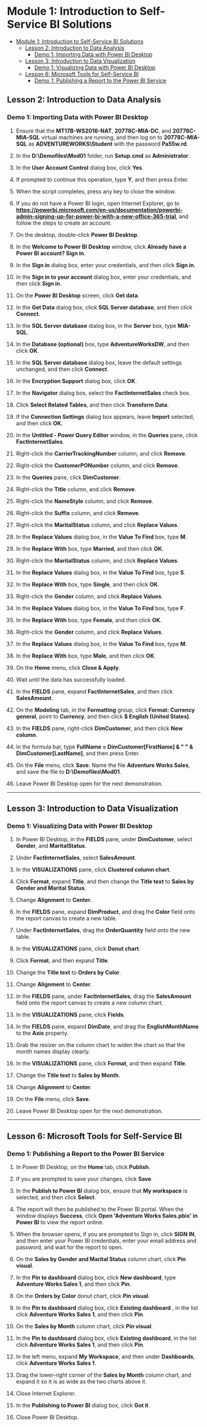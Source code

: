 # Module 1: Introduction to Self-Service BI Solutions

- [Module 1: Introduction to Self-Service BI Solutions](#module-1-introduction-to-self-service-bi-solutions)
  - [Lesson 2: Introduction to Data Analysis](#lesson-2-introduction-to-data-analysis)
    - [Demo 1: Importing Data with Power BI Desktop](#demo-1-importing-data-with-power-bi-desktop)
  - [Lesson 3: Introduction to Data Visualization](#lesson-3-introduction-to-data-visualization)
    - [Demo 1: Visualizing Data with Power BI Desktop](#demo-1-visualizing-data-with-power-bi-desktop)
  - [Lesson 6: Microsoft Tools for Self-Service BI](#lesson-6-microsoft-tools-for-self-service-bi)
    - [Demo 1: Publishing a Report to the Power BI Service](#demo-1-publishing-a-report-to-the-power-bi-service)


## Lesson 2: Introduction to Data Analysis

### Demo 1: Importing Data with Power BI Desktop

1. Ensure that the **MT17B-WS2016-NAT**, **20778C-MIA-DC**, and **20778C-MIA-SQL** virtual machines are running, and then log on to **20778C-MIA-SQL** as **ADVENTUREWORKS\\Student** with the password **Pa55w.rd**.

2. In the **D:\\Demofiles\\Mod01** folder, run **Setup.cmd** as **Administrator**.

3. In the **User Account Control** dialog box, click **Yes**.

4. If prompted to continue this operation, type **Y**, and then press Enter.

5. When the script completes, press any key to close the window.

6. If you do not have a Power BI login, open Internet Explorer, go to **https://powerbi.microsoft.com/en-us/documentation/powerbi-admin-signing-up-for-power-bi-with-a-new-office-365-trial**, and follow the steps to create an account.

7. On the desktop, double-click **Power BI Desktop**.

8. In the **Welcome to Power BI Desktop** window, click **Already have a Power BI account? Sign in**.

9. In the **Sign in** dialog box, enter your credentials, and then click **Sign in**.

10. In the **Sign in to your account** dialog box, enter your credentials, and then click **Sign in**.

11. On the **Power BI Desktop** screen, click **Get data**.

12. In the **Get Data** dialog box, click **SQL Server database**, and then click **Connect**.

13. In the **SQL Server database** dialog box, in the **Server** box, type **MIA-SQL**.

14. In the **Database (optional)** box, type **AdventureWorksDW**, and then click **OK**.

15. In the **SQL Server database** dialog box, leave the default settings unchanged, and then click **Connect**.

16. In the **Encryption Support** dialog box, click **OK**.

17. In the **Navigator** dialog box, select the **FactInternetSales** check box.

18. Click **Select Related Tables**, and then click **Transform Data**.

19. If the **Connection Settings** dialog box appears, leave **Import** selected, and then click **OK**.

20. In the **Untitled - Power Query Editor** window, in the **Queries** pane, click **FactInternetSales**.

21. Right-click the **CarrierTrackingNumber** column, and click **Remove**.

22. Right-click the **CustomerPONumber** column, and click **Remove**.

23. In the **Queries** pane, click **DimCustomer**.

24. Right-click the **Title** column, and click **Remove**.

25. Right-click the **NameStyle** column, and click **Remove**.

26. Right-click the **Suffix** column, and click **Remove**.

27. Right-click the **MaritalStatus** column, and click **Replace Values**.

28. In the **Replace Values** dialog box, in the **Value To Find** box, type **M**.

29. In the **Replace With** box, type **Married**, and then click **OK**.

30. Right-click the **MaritalStatus** column, and click **Replace Values**.

31. In the **Replace Values** dialog box, in the **Value To Find** box, type **S**.

32. In the **Replace With** box, type **Single**, and then click **OK**.

33. Right-click the **Gender** column, and click **Replace Values**.

34. In the **Replace Values** dialog box, in the **Value To Find** box, type **F**.

35. In the **Replace With** box, type **Female**, and then click **OK**.

36. Right-click the **Gender** column, and click **Replace Values**.

37. In the **Replace Values** dialog box, in the **Value To Find** box, type **M**.

38. In the **Replace With** box, type **Male**, and then click **OK**.

39. On the **Home** menu, click **Close & Apply**.

40. Wait until the data has successfully loaded.

41. In the **FIELDS** pane, expand **FactInternetSales**, and then click **SalesAmount**.

42. On the **Modeling** tab, in the **Formatting** group, click **Format: Currency general**, point to **Currency**, and then click **$ English (United States)**.

43. In the **FIELDS** pane, right-click **DimCustomer**, and then click **New column**.

44. In the formula bar, type **FullName = DimCustomer[FirstName] & " " & DimCustomer[LastName]**, and then press Enter.

45. On the **File** menu, click **Save**. Name the file **Adventure Works Sales**, and save the file to **D:\\Demofiles\\Mod01**.

46. Leave Power BI Desktop open for the next demonstration.

---

## Lesson 3: Introduction to Data Visualization

### Demo 1: Visualizing Data with Power BI Desktop

1. In Power BI Desktop, in the **FIELDS** pane, under **DimCustomer**, select **Gender**, and **MaritalStatus**.

2. Under **FactInternetSales**, select **SalesAmount**.

3. In the **VISUALIZATIONS** pane, click **Clustered column chart**. 

4. Click **Format**, expand **Title**, and then change the **Title text** to **Sales by Gender and Marital Status**.

5. Change **Alignment** to **Center**.

6. In the **FIELDS** pane, expand **DimProduct**, and drag the **Color** field onto the report canvas to create a new table.

7. Under **FactInternetSales**, drag the **OrderQuantity** field onto the new table.

8. In the **VISUALIZATIONS** pane, click **Donut chart**.

9. Click **Format**, and then expand **Title**.

10. Change the **Title text** to **Orders by Color**.

11. Change **Alignment** to **Center**.

12. In the **FIELDS** pane, under **FactInternetSales**, drag the **SalesAmount** field onto the report canvas to create a new column chart.

13. In the **VISUALIZATIONS** pane, click **Fields**.

14. In the **FIELDS** pane, expand **DimDate**, and drag the **EnglishMonthName** to the **Axis** property.

15. Grab the resizer on the column chart to widen the chart so that the month names display clearly.

16. In the **VISUALIZATIONS** pane, click **Format**, and then expand **Title**.

17. Change the **Title text** to **Sales by Month**.

18. Change **Alignment** to **Center**.

19. On the **File** menu, click **Save**.

20. Leave Power BI Desktop open for the next demonstration.

---

## Lesson 6: Microsoft Tools for Self-Service BI

### Demo 1: Publishing a Report to the Power BI Service

1. In Power BI Desktop, on the **Home** tab, click **Publish**.

2. If you are prompted to save your changes, click **Save**.

3. In the **Publish to Power BI** dialog box, ensure that **My workspace** is selected, and then click **Select**.

4. The report will then be published to the Power BI portal. When the window displays **Success**, click **Open 'Adventure Works Sales.pbix' in Power BI** to view the report online. 

5. When the browser opens, if you are prompted to Sign in, click **SIGN IN**, and then enter your Power BI credentials, enter your email address and password, and wait for the report to open.

6. On the **Sales by Gender and Marital Status** column chart, click **Pin visual**.

7. In the **Pin to dashboard** dialog box, click **New dashboard**, type **Adventure Works Sales 1**, and then click **Pin**.

8. On the **Orders by Color** donut chart, click **Pin visual**.

9. In the **Pin to dashboard** dialog box, click **Existing dashboard** , in the list click **Adventure Works Sales 1**, and then click **Pin**.

10. On the **Sales by Month** column chart, click **Pin visual**.

11. In the **Pin to dashboard** dialog box, click **Existing dashboard**, in the list click **Adventure Works Sales 1**, and then click **Pin**.

12. In the left menu, expand **My Workspace**, and then under **Dashboards**, click **Adventure Works Sales 1**.

13. Drag the lower-right corner of the **Sales by Month** column chart, and expand it so it is as wide as the two charts above it.

14. Close Internet Explorer.

15. In the **Publishing to Power BI** dialog box, click **Got it**.

16. Close Power BI Desktop.
